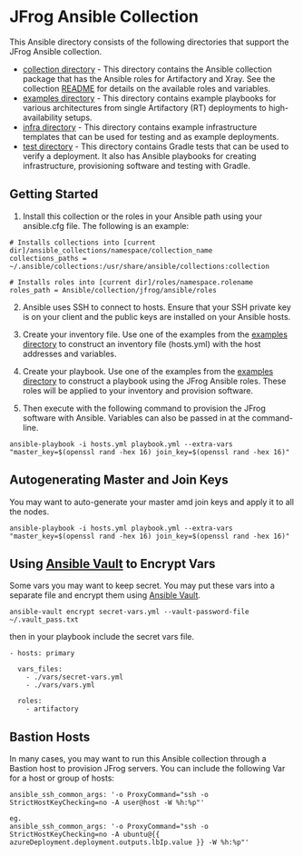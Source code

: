 # JFrog Ansible Collection

This Ansible directory consists of the following directories that support the JFrog Ansible collection.
 
 * [collection directory](collection) - This directory contains the Ansible collection package that has the Ansible roles for Artifactory and Xray. See the collection [README](collection/README.md) for details on the available roles and variables.
 * [examples directory](examples) - This directory contains example playbooks for various architectures from single Artifactory (RT) deployments to high-availability setups.
 * [infra directory](infra) - This directory contains example infrastructure templates that can be used for testing and as example deployments.
 * [test directory](test) - This directory contains Gradle tests that can be used to verify a deployment. It also has Ansible playbooks for creating infrastructure, provisioning software and testing with Gradle.
 
 ## Getting Started
 
 1. Install this collection or the roles in your Ansible path using your ansible.cfg file. The following is an example:
 ```
# Installs collections into [current dir]/ansible_collections/namespace/collection_name
collections_paths = ~/.ansible/collections:/usr/share/ansible/collections:collection

# Installs roles into [current dir]/roles/namespace.rolename
roles_path = Ansible/collection/jfrog/ansible/roles
```
 2. Ansible uses SSH to connect to hosts. Ensure that your SSH private key is on your client and the public keys are installed on your Ansible hosts. 
 
 3. Create your inventory file. Use one of the examples from the [examples directory](examples) to construct an inventory file (hosts.yml) with the host addresses and variables.
 
 4. Create your playbook. Use one of the examples from the [examples directory](examples) to construct a playbook using the JFrog Ansible roles. These roles will be applied to your inventory and provision software.
 
 5. Then execute with the following command to provision the JFrog software with Ansible. Variables can also be passed in at the command-line.
 
 ```
ansible-playbook -i hosts.yml playbook.yml --extra-vars "master_key=$(openssl rand -hex 16) join_key=$(openssl rand -hex 16)"
```

## Autogenerating Master and Join Keys
You may want to auto-generate your master amd join keys and apply it to all the nodes.

```
ansible-playbook -i hosts.yml playbook.yml --extra-vars "master_key=$(openssl rand -hex 16) join_key=$(openssl rand -hex 16)"
```

## Using [Ansible Vault](https://docs.ansible.com/ansible/latest/user_guide/vault.html) to Encrypt Vars
Some vars you may want to keep secret. You may put these vars into a separate file and encrypt them using [Ansible Vault](https://docs.ansible.com/ansible/latest/user_guide/vault.html).

```
ansible-vault encrypt secret-vars.yml --vault-password-file ~/.vault_pass.txt
```

then in your playbook include the secret vars file.

```
- hosts: primary

  vars_files:
    - ./vars/secret-vars.yml
    - ./vars/vars.yml

  roles:
    - artifactory
```

## Bastion Hosts
In many cases, you may want to run this Ansible collection through a Bastion host to provision JFrog servers. You can include the following Var for a host or group of hosts:

```
ansible_ssh_common_args: '-o ProxyCommand="ssh -o StrictHostKeyChecking=no -A user@host -W %h:%p"'

eg.
ansible_ssh_common_args: '-o ProxyCommand="ssh -o StrictHostKeyChecking=no -A ubuntu@{{ azureDeployment.deployment.outputs.lbIp.value }} -W %h:%p"'
```